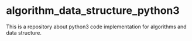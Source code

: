 # algorithm_data_structure_python3

This is a repository about python3 code implementation for algorithms and data structure.
